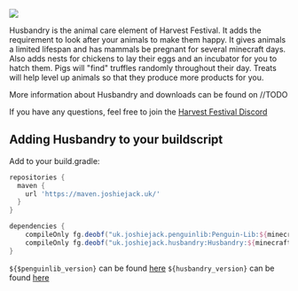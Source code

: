 ![](src/main/resources/assets/harvestfestival/logo.png)

Husbandry is the animal care element of Harvest Festival. It adds the requirement to look after your animals to make them happy. It gives animals a limited lifespan and has mammals be pregnant for several minecraft days. Also adds nests for chickens to lay their eggs and an incubator for you to hatch them. Pigs will "find" truffles randomly throughout their day. Treats will help level up animals so that they produce more products for you.

More information about Husbandry and downloads can be found on //TODO

If you have any questions, feel free to join the [Harvest Festival Discord](https://discord.gg/MRZAyze)

Adding Husbandry to your buildscript
---
Add to your build.gradle:
```gradle
repositories {
  maven {
    url 'https://maven.joshiejack.uk/'
  }
}

dependencies {
    compileOnly fg.deobf("uk.joshiejack.penguinlib:Penguin-Lib:${minecraft_version}-${penguinlib_version}")
    compileOnly fg.deobf("uk.joshiejack.husbandry:Husbandry:${minecraft_version}-${husbandry_version}")
}
```

`${$penguinlib_version}` can be found [here](https://maven.joshiejack.uk/uk/joshiejack/penguinlib/Penguin-Lib/)
`${husbandry_version}` can be found [here](https://maven.joshiejack.uk/uk/joshiejack/husbandry/Husbandry/)
